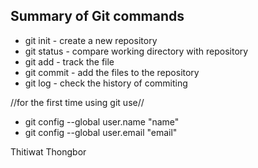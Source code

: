 ## Summary of Git commands 

* git init - create a new repository
* git status - compare working directory with repository
* git add - track the file
* git commit - add the files to the repository
* git log - check the history of commiting

//for the first time using git use//
  - git config --global user.name "name"
  - git config --global user.email "email"

Thitiwat Thongbor
